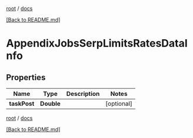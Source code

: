 [root](./../ "root") / [docs](./ "docs")

[[Back to README.md]](./../README.md "[Back to README.md]")

# AppendixJobsSerpLimitsRatesDataInfo

## Properties

| Name | Type | Description | Notes |
|------------ | ------------- | ------------- | -------------|
|**taskPost** | **Double** |  |  [optional] |

[root](./../ "root") / [docs](./ "docs")

[[Back to README.md]](./../README.md "[Back to README.md]")